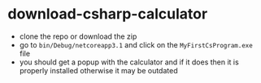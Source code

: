 # download-csharp-calculator

- clone the repo or download the zip
- go to `bin/Debug/netcoreapp3.1` and click on the `MyFirstCsProgram.exe` file
- you should get a popup with the calculator and if it does then it is properly installed otherwise it may be outdated

